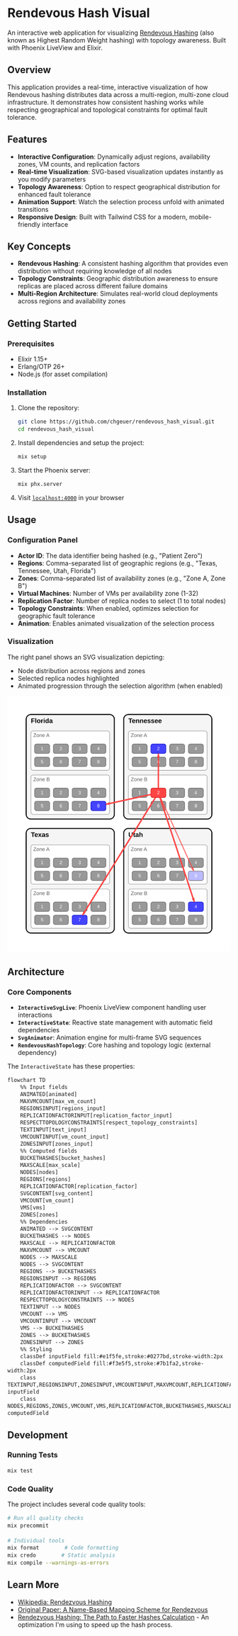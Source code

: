 # Rendevous Hash Visual

An interactive web application for visualizing [Rendevous Hashing](https://en.wikipedia.org/wiki/Rendezvous_hashing) (also known as Highest Random Weight hashing) with topology awareness. Built with Phoenix LiveView and Elixir.

## Overview

This application provides a real-time, interactive visualization of how Rendevous hashing distributes data across a multi-region, multi-zone cloud infrastructure. It demonstrates how consistent hashing works while respecting geographical and topological constraints for optimal fault tolerance.

## Features

- **Interactive Configuration**: Dynamically adjust regions, availability zones, VM counts, and replication factors
- **Real-time Visualization**: SVG-based visualization updates instantly as you modify parameters
- **Topology Awareness**: Option to respect geographical distribution for enhanced fault tolerance
- **Animation Support**: Watch the selection process unfold with animated transitions
- **Responsive Design**: Built with Tailwind CSS for a modern, mobile-friendly interface

## Key Concepts

- **Rendevous Hashing**: A consistent hashing algorithm that provides even distribution without requiring knowledge of all nodes
- **Topology Constraints**: Geographic distribution awareness to ensure replicas are placed across different failure domains
- **Multi-Region Architecture**: Simulates real-world cloud deployments across regions and availability zones

## Getting Started

### Prerequisites

- Elixir 1.15+
- Erlang/OTP 26+
- Node.js (for asset compilation)

### Installation

1. Clone the repository:
   ```bash
   git clone https://github.com/chgeuer/rendevous_hash_visual.git
   cd rendevous_hash_visual
   ```

2. Install dependencies and setup the project:
   ```bash
   mix setup
   ```

3. Start the Phoenix server:
   ```bash
   mix phx.server
   ```

4. Visit [`localhost:4000`](http://localhost:4000) in your browser

## Usage

### Configuration Panel

- **Actor ID**: The data identifier being hashed (e.g., "Patient Zero")
- **Regions**: Comma-separated list of geographic regions (e.g., "Texas, Tennessee, Utah, Florida")
- **Zones**: Comma-separated list of availability zones (e.g., "Zone A, Zone B")
- **Virtual Machines**: Number of VMs per availability zone (1-32)
- **Replication Factor**: Number of replica nodes to select (1 to total nodes)
- **Topology Constraints**: When enabled, optimizes selection for geographic fault tolerance
- **Animation**: Enables animated visualization of the selection process

### Visualization

The right panel shows an SVG visualization depicting:

- Node distribution across regions and zones
- Selected replica nodes highlighted
- Animated progression through the selection algorithm (when enabled)

![sample image](./sample.svg)

## Architecture

### Core Components

- **`InteractiveSvgLive`**: Phoenix LiveView component handling user interactions
- **`InteractiveState`**: Reactive state management with automatic field dependencies
- **`SvgAnimator`**: Animation engine for multi-frame SVG sequences
- **`RendevousHashTopology`**: Core hashing and topology logic (external dependency)

The `InteractiveState` has these properties:

```mermaid
flowchart TD
    %% Input fields
    ANIMATED[animated]
    MAXVMCOUNT[max_vm_count]
    REGIONSINPUT[regions_input]
    REPLICATIONFACTORINPUT[replication_factor_input]
    RESPECTTOPOLOGYCONSTRAINTS[respect_topology_constraints]
    TEXTINPUT[text_input]
    VMCOUNTINPUT[vm_count_input]
    ZONESINPUT[zones_input]
    %% Computed fields
    BUCKETHASHES[bucket_hashes]
    MAXSCALE[max_scale]
    NODES[nodes]
    REGIONS[regions]
    REPLICATIONFACTOR[replication_factor]
    SVGCONTENT[svg_content]
    VMCOUNT[vm_count]
    VMS[vms]
    ZONES[zones]
    %% Dependencies
    ANIMATED --> SVGCONTENT
    BUCKETHASHES --> NODES
    MAXSCALE --> REPLICATIONFACTOR
    MAXVMCOUNT --> VMCOUNT
    NODES --> MAXSCALE
    NODES --> SVGCONTENT
    REGIONS --> BUCKETHASHES
    REGIONSINPUT --> REGIONS
    REPLICATIONFACTOR --> SVGCONTENT
    REPLICATIONFACTORINPUT --> REPLICATIONFACTOR
    RESPECTTOPOLOGYCONSTRAINTS --> NODES
    TEXTINPUT --> NODES
    VMCOUNT --> VMS
    VMCOUNTINPUT --> VMCOUNT
    VMS --> BUCKETHASHES
    ZONES --> BUCKETHASHES
    ZONESINPUT --> ZONES
    %% Styling
    classDef inputField fill:#e1f5fe,stroke:#0277bd,stroke-width:2px
    classDef computedField fill:#f3e5f5,stroke:#7b1fa2,stroke-width:2px
    class TEXTINPUT,REGIONSINPUT,ZONESINPUT,VMCOUNTINPUT,MAXVMCOUNT,REPLICATIONFACTORINPUT,RESPECTTOPOLOGYCONSTRAINTS,ANIMATED inputField
    class NODES,REGIONS,ZONES,VMCOUNT,VMS,REPLICATIONFACTOR,BUCKETHASHES,MAXSCALE,SVGCONTENT computedField
```

## Development

### Running Tests

```bash
mix test
```

### Code Quality

The project includes several code quality tools:

```bash
# Run all quality checks
mix precommit

# Individual tools
mix format        # Code formatting
mix credo        # Static analysis
mix compile --warnings-as-errors
```


## Learn More

- [Wikipedia: Rendezvous Hashing](https://en.wikipedia.org/wiki/Rendezvous_hashing)
- [Original Paper: A Name-Based Mapping Scheme for Rendezvous](https://www.eecs.umich.edu/techreports/cse/96/CSE-TR-316-96.pdf)
- [Rendezvous Hashing: The Path to Faster Hashes Calculation](https://www.npiontko.pro/2024/12/23/computation-efficient-rendezvous-hashing) - An optimization I'm using to speed up the hash process.